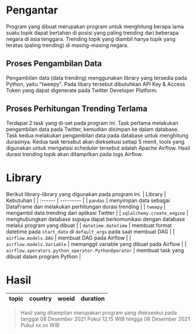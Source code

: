# Pengantar
Program yang dibuat merupakan program untuk menghitung berapa lama suatu topik dapat bertahan di posisi yang paling trending dari beberapa negara di asia tenggara. Trending topik yang diambil hanya topik yang teratas (paling trending) di masing-masing negara.

## Proses Pengambilan Data
Pengambilan data (data trending) menggunakan library yang tersedia pada Python, yaitu "tweepy". Pada libary tersebut dibutuhkan API Key & Access Token yang dapat digenerate pada Twitter Developer Platform.

## Proses Perhitungan Trending Terlama
Terdapat 2 task yang di-set pada program ini. Task pertama melakukan pengambilan data pada Twitter, kemudian disimpan ke dalam database. Task kedua melakukan pengambilan data pada database untuk menghitung durasinya. Kedua task tersebut akan dieksekusi setiap 5 menit, tools yang digunakan untuk mengatasi scheduler tersebut adalah Apache Airflow. Hasil durasi trending topik akan ditampilkan pada logs Airflow.

# Library
Berikut library-library yang digunakan pada program ini.
| Library | Kebutuhan |
| :------ | --------- |
| `pandas` | menyimpan data sebagai DataFrame dan melakukan perhitungan durasi trending |
| `tweepy` | mengambil data trending dari aplikasi Twitter |
| `sqlalchemy.create_engine` | menghubungkan database supaya dapat berkomunikasi dengan database melalui program yang dibuat |
| `datetime.datetime` | membuat format datetime pada `start_date` di `default_args` pada saat membuat DAG |
| `airflow.models.DAG` | membuat DAG pada Airflow |
| `airflow.models.Variable` | memanggil variable yang dibuat pada Airflow |
| `airflow.operators.python_operator.PythonOperator` | membuat task yang dibuat dalam program Python |

# Hasil
| topic | country | woeid | duration |
| ----- | ------- | ----- | -------- |

> Hasil yang ditampilan merupakan program yang diekseskui pada tanggal 08 Desember 2021 Pukul 12.15 WIB hingga 08 Desember 2021 Pukul xx.xx WIB
